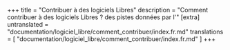 +++
title = "Contribuer à des logiciels Libres"
description = "Comment contribuer à des logiciels Libres ? des pistes données par l'"
[extra]
untranslated = "documentation/logiciel_libre/comment_contribuer/index.fr.md"
translations = [
    "documentation/logiciel_libre/comment_contribuer/index.fr.md"
]
+++
